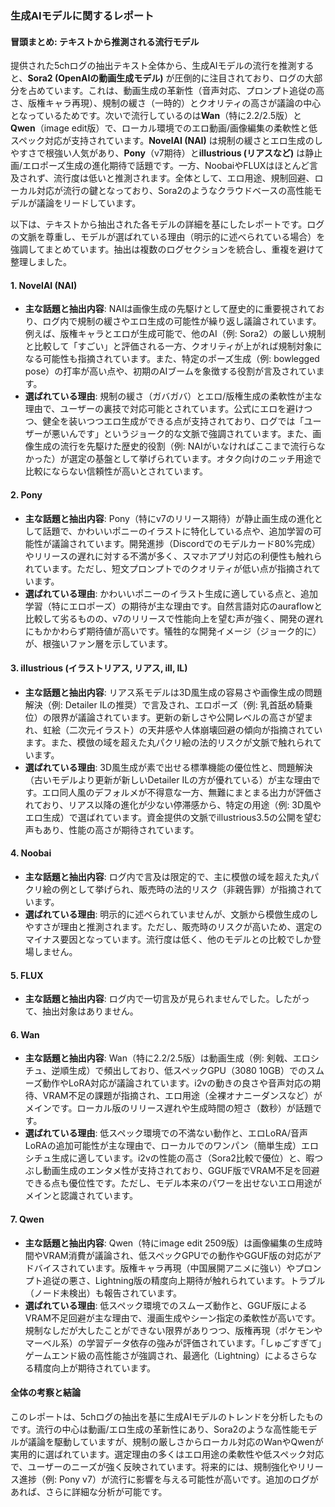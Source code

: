 ### 生成AIモデルに関するレポート

#### 冒頭まとめ: テキストから推測される流行モデル
提供された5chログの抽出テキスト全体から、生成AIモデルの流行を推測すると、**Sora2 (OpenAIの動画生成モデル)** が圧倒的に注目されており、ログの大部分を占めています。これは、動画生成の革新性（音声対応、プロンプト追従の高さ、版権キャラ再現）、規制の緩さ（一時的）とクオリティの高さが議論の中心となっているためです。次いで流行しているのは**Wan**（特に2.2/2.5版）と**Qwen**（image edit版）で、ローカル環境でのエロ動画/画像編集の柔軟性と低スペック対応が支持されています。**NovelAI (NAI)** は規制の緩さとエロ生成のしやすさで根強い人気があり、**Pony**（v7期待）と**illustrious (リアスなど)** は静止画/エロポーズ生成の進化期待で話題です。一方、NoobaiやFLUXはほとんど言及されず、流行度は低いと推測されます。全体として、エロ用途、規制回避、ローカル対応が流行の鍵となっており、Sora2のようなクラウドベースの高性能モデルが議論をリードしています。

以下は、テキストから抽出された各モデルの詳細を基にしたレポートです。ログの文脈を尊重し、モデルが選ばれている理由（明示的に述べられている場合）を強調してまとめています。抽出は複数のログセクションを統合し、重複を避けて整理しました。

#### 1. NovelAI (NAI)
- **主な話題と抽出内容**: NAIは画像生成の先駆けとして歴史的に重要視されており、ログ内で規制の緩さやエロ生成の可能性が繰り返し議論されています。例えば、版権キャラとエロが生成可能で、他のAI（例: Sora2）の厳しい規制と比較して「すごい」と評価される一方、クオリティが上がれば規制対象になる可能性も指摘されています。また、特定のポーズ生成（例: bowlegged pose）の打率が高い点や、初期のAIブームを象徴する役割が言及されています。
- **選ばれている理由**: 規制の緩さ（ガバガバ）とエロ/版権生成の柔軟性が主な理由で、ユーザーの裏技で対応可能とされています。公式にエロを避けつつ、健全を装いつつエロ生成ができる点が支持されており、ログでは「ユーザーが悪いんです」というジョーク的な文脈で強調されています。また、画像生成の流行を先駆けた歴史的役割（例: NAIがいなければここまで流行らなかった）が選定の基盤として挙げられています。オタク向けのニッチ用途で比較にならない信頼性が高いとされています。

#### 2. Pony
- **主な話題と抽出内容**: Pony（特にv7のリリース期待）が静止画生成の進化として話題で、かわいいポニーのイラストに特化している点や、追加学習の可能性が議論されています。開発進捗（Discordでのモデルカード80%完成）やリリースの遅れに対する不満が多く、スマホアプリ対応の利便性も触れられています。ただし、短文プロンプトでのクオリティが低い点が指摘されています。
- **選ばれている理由**: かわいいポニーのイラスト生成に適している点と、追加学習（特にエロポーズ）の期待が主な理由です。自然言語対応のauraflowと比較して劣るものの、v7のリリースで性能向上を望む声が強く、開発の遅れにもかかわらず期待値が高いです。犠牲的な開発イメージ（ジョーク的に）が、根強いファン層を示しています。

#### 3. illustrious (イラストリアス, リアス, ill, IL)
- **主な話題と抽出内容**: リアス系モデルは3D風生成の容易さや画像生成の問題解決（例: Detailer ILの推奨）で言及され、エロポーズ（例: 乳首舐め騎乗位）の限界が議論されています。更新の新しさや公開レベルの高さが望まれ、虹絵（二次元イラスト）の天井感や人体崩壊回避の傾向が指摘されています。また、模倣の域を超えた丸パクリ絵の法的リスクが文脈で触れられています。
- **選ばれている理由**: 3D風生成が素で出せる標準機能の優位性と、問題解決（古いモデルより更新が新しいDetailer ILの方が優れている）が主な理由です。エロ同人風のデフォルメが不得意な一方、無難にまとまる出力が評価されており、リアス以降の進化が少ない停滞感から、特定の用途（例: 3D風やエロ生成）で選ばれています。資金提供の文脈でillustrious3.5の公開を望む声もあり、性能の高さが期待されています。

#### 4. Noobai
- **主な話題と抽出内容**: ログ内で言及は限定的で、主に模倣の域を超えた丸パクリ絵の例として挙げられ、販売時の法的リスク（非親告罪）が指摘されています。
- **選ばれている理由**: 明示的に述べられていませんが、文脈から模倣生成のしやすさが理由と推測されます。ただし、販売時のリスクが高いため、選定のマイナス要因となっています。流行度は低く、他のモデルとの比較でしか登場しません。

#### 5. FLUX
- **主な話題と抽出内容**: ログ内で一切言及が見られませんでした。したがって、抽出対象はありません。

#### 6. Wan
- **主な話題と抽出内容**: Wan（特に2.2/2.5版）は動画生成（例: 剣戟、エロシチュ、逆順生成）で頻出しており、低スペックGPU（3080 10GB）でのスムーズ動作やLoRA対応が議論されています。i2vの動きの良さや音声対応の期待、VRAM不足の課題が指摘され、エロ用途（全裸オナニーダンスなど）がメインです。ローカル版のリリース遅れや生成時間の短さ（数秒）が話題です。
- **選ばれている理由**: 低スペック環境での不満ない動作と、エロLoRA/音声LoRAの追加可能性が主な理由で、ローカルでのワンパン（簡単生成）エロシチュ生成に適しています。i2vの性能の高さ（Sora2比較で優位）と、暇つぶし動画生成のエンタメ性が支持されており、GGUF版でVRAM不足を回避できる点も優位性です。ただし、モデル本来のパワーを出せないエロ用途がメインと認識されています。

#### 7. Qwen
- **主な話題と抽出内容**: Qwen（特にimage edit 2509版）は画像編集の生成時間やVRAM消費が議論され、低スペックGPUでの動作やGGUF版の対応がアドバイスされています。版権キャラ再現（中国展開アニメに強い）やプロンプト追従の悪さ、Lightning版の精度向上期待が触れられています。トラブル（ノード未検出）も報告されています。
- **選ばれている理由**: 低スペック環境でのスムーズ動作と、GGUF版によるVRAM不足回避が主な理由で、漫画生成やシーン指定の柔軟性が高いです。規制なしだが大したことができない限界がありつつ、版権再現（ポケモンやマーベル系）の学習データ依存の強みが評価されています。「しゅごすぎて」ゲームエンド級の高性能さが強調され、最適化（Lightning）によるさらなる精度向上が期待されています。

#### 全体の考察と結論
このレポートは、5chログの抽出を基に生成AIモデルのトレンドを分析したものです。流行の中心は動画/エロ生成の革新性にあり、Sora2のような高性能モデルが議論を駆動していますが、規制の厳しさからローカル対応のWanやQwenが実用的に選ばれています。選定理由の多くはエロ用途の柔軟性や低スペック対応で、ユーザーのニーズが強く反映されています。将来的には、規制強化やリリース進捗（例: Pony v7）が流行に影響を与える可能性が高いです。追加のログがあれば、さらに詳細な分析が可能です。